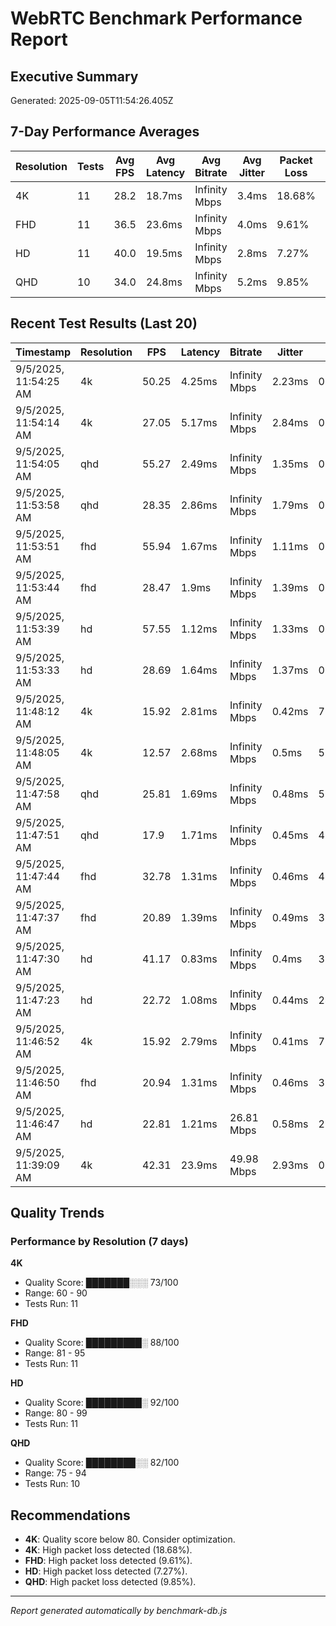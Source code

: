 # WebRTC Benchmark Performance Report

## Executive Summary
Generated: 2025-09-05T11:54:26.405Z

## 7-Day Performance Averages

| Resolution | Tests | Avg FPS | Avg Latency | Avg Bitrate | Avg Jitter | Packet Loss | Quality Score |
|------------|-------|---------|-------------|-------------|------------|-------------|---------------|
| 4K | 11 | 28.2 | 18.7ms | Infinity Mbps | 3.4ms | 18.68% | 73/100 |
| FHD | 11 | 36.5 | 23.6ms | Infinity Mbps | 4.0ms | 9.61% | 88/100 |
| HD | 11 | 40.0 | 19.5ms | Infinity Mbps | 2.8ms | 7.27% | 92/100 |
| QHD | 10 | 34.0 | 24.8ms | Infinity Mbps | 5.2ms | 9.85% | 82/100 |

## Recent Test Results (Last 20)

| Timestamp | Resolution | FPS | Latency | Bitrate | Jitter | Loss | Score |
|-----------|------------|-----|---------|---------|--------|------|-------|
| 9/5/2025, 11:54:25 AM | 4k | 50.25 | 4.25ms | Infinity Mbps | 2.23ms | 0% | 90/100 |
| 9/5/2025, 11:54:14 AM | 4k | 27.05 | 5.17ms | Infinity Mbps | 2.84ms | 0% | 90/100 |
| 9/5/2025, 11:54:05 AM | qhd | 55.27 | 2.49ms | Infinity Mbps | 1.35ms | 0% | 94/100 |
| 9/5/2025, 11:53:58 AM | qhd | 28.35 | 2.86ms | Infinity Mbps | 1.79ms | 0% | 94/100 |
| 9/5/2025, 11:53:51 AM | fhd | 55.94 | 1.67ms | Infinity Mbps | 1.11ms | 0% | 95/100 |
| 9/5/2025, 11:53:44 AM | fhd | 28.47 | 1.9ms | Infinity Mbps | 1.39ms | 0% | 95/100 |
| 9/5/2025, 11:53:39 AM | hd | 57.55 | 1.12ms | Infinity Mbps | 1.33ms | 0% | 96/100 |
| 9/5/2025, 11:53:33 AM | hd | 28.69 | 1.64ms | Infinity Mbps | 1.37ms | 0% | 96/100 |
| 9/5/2025, 11:48:12 AM | 4k | 15.92 | 2.81ms | Infinity Mbps | 0.42ms | 73.33% | 69/100 |
| 9/5/2025, 11:48:05 AM | 4k | 12.57 | 2.68ms | Infinity Mbps | 0.5ms | 58% | 75/100 |
| 9/5/2025, 11:47:58 AM | qhd | 25.81 | 1.69ms | Infinity Mbps | 0.48ms | 56.67% | 76/100 |
| 9/5/2025, 11:47:51 AM | qhd | 17.9 | 1.71ms | Infinity Mbps | 0.45ms | 40% | 82/100 |
| 9/5/2025, 11:47:44 AM | fhd | 32.78 | 1.31ms | Infinity Mbps | 0.46ms | 44.67% | 81/100 |
| 9/5/2025, 11:47:37 AM | fhd | 20.89 | 1.39ms | Infinity Mbps | 0.49ms | 30% | 86/100 |
| 9/5/2025, 11:47:30 AM | hd | 41.17 | 0.83ms | Infinity Mbps | 0.4ms | 31.67% | 86/100 |
| 9/5/2025, 11:47:23 AM | hd | 22.72 | 1.08ms | Infinity Mbps | 0.44ms | 24.67% | 89/100 |
| 9/5/2025, 11:46:52 AM | 4k | 15.92 | 2.79ms | Infinity Mbps | 0.41ms | 72.5% | 69/100 |
| 9/5/2025, 11:46:50 AM | fhd | 20.94 | 1.31ms | Infinity Mbps | 0.46ms | 30% | 87/100 |
| 9/5/2025, 11:46:47 AM | hd | 22.81 | 1.21ms | 26.81 Mbps | 0.58ms | 21.67% | 80/100 |
| 9/5/2025, 11:39:09 AM | 4k | 42.31 | 23.9ms | 49.98 Mbps | 2.93ms | 0.28% | 60/100 |

## Quality Trends

### Performance by Resolution (7 days)

**4K**
- Quality Score: ███████░░░ 73/100
- Range: 60 - 90
- Tests Run: 11

**FHD**
- Quality Score: █████████░ 88/100
- Range: 81 - 95
- Tests Run: 11

**HD**
- Quality Score: █████████░ 92/100
- Range: 80 - 99
- Tests Run: 11

**QHD**
- Quality Score: ████████░░ 82/100
- Range: 75 - 94
- Tests Run: 10

## Recommendations

- **4K**: Quality score below 80. Consider optimization.
- **4K**: High packet loss detected (18.68%).
- **FHD**: High packet loss detected (9.61%).
- **HD**: High packet loss detected (7.27%).
- **QHD**: High packet loss detected (9.85%).

---
*Report generated automatically by benchmark-db.js*
